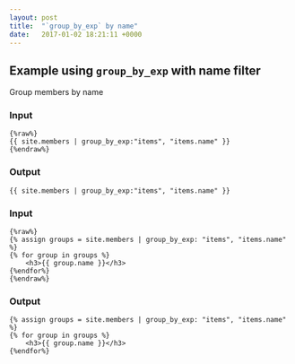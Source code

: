 ```yaml
---
layout: post
title:  "`group_by_exp` by name"
date:   2017-01-02 18:21:11 +0000
---
```


## Example using `group_by_exp` with name filter

Group members by name

### Input
```
{%raw%}
{{ site.members | group_by_exp:"items", "items.name" }}
{%endraw%}
```


### Output
```
{{ site.members | group_by_exp:"items", "items.name" }}
```


### Input
```
{%raw%}
{% assign groups = site.members | group_by_exp: "items", "items.name" %}
{% for group in groups %}
    <h3>{{ group.name }}</h3>
{%endfor%}
{%endraw%}
```


### Output
```
{% assign groups = site.members | group_by_exp: "items", "items.name" %}
{% for group in groups %}
    <h3>{{ group.name }}</h3>
{%endfor%}
```
